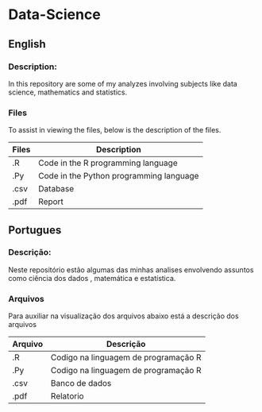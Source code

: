 # Data-Science

## **English**
### Description:

In this repository are some of my analyzes involving subjects like data science, mathematics and statistics.

### Files

To assist in viewing the files, below is the description of the files.

| Files   | Description |
| ---    | ---       |
| .R  | Code in the R programming language         |
| .Py | Code in the Python programming language         |
| .csv  |  Database       |
| .pdf  |  Report        |


## **Portugues**

### Descrição:

Neste repositório estão algumas das minhas analises envolvendo assuntos como ciência dos dados , matemática e estatística. 

### Arquivos

Para auxiliar na visualização dos arquivos abaixo está a descrição dos arquivos

| Arquivo   | Descrição |
| ---    | ---       |
| .R  | Codigo na linguagem de programação R         |
| .Py  | Codigo na linguagem de programação R         |
| .csv  |  Banco de dados       |
| .pdf  |  Relatorio        |
